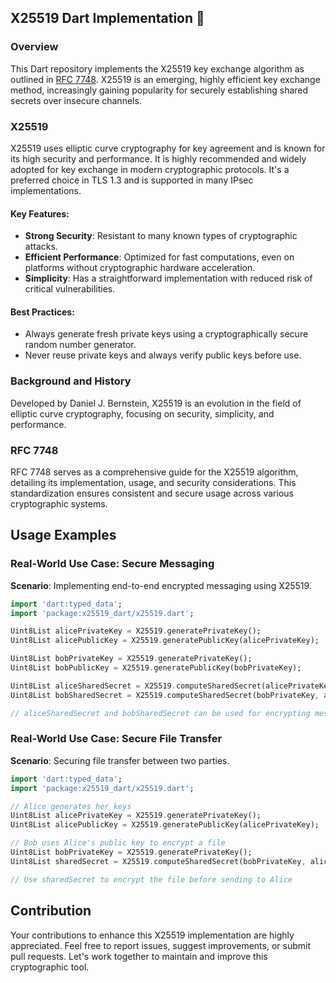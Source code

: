 ## X25519 Dart Implementation 🔐

### Overview

This Dart repository implements the X25519 key exchange algorithm as outlined in [RFC 7748](https://www.rfc-editor.org/rfc/rfc7748). X25519 is an emerging, highly efficient key exchange method, increasingly gaining popularity for securely establishing shared secrets over insecure channels.

### X25519

X25519 uses elliptic curve cryptography for key agreement and is known for its high security and performance. It is highly recommended and widely adopted for key exchange in modern cryptographic protocols. It's a preferred choice in TLS 1.3 and is supported in many IPsec implementations.

#### Key Features:
- **Strong Security**: Resistant to many known types of cryptographic attacks.
- **Efficient Performance**: Optimized for fast computations, even on platforms without cryptographic hardware acceleration.
- **Simplicity**: Has a straightforward implementation with reduced risk of critical vulnerabilities.

#### Best Practices:
- Always generate fresh private keys using a cryptographically secure random number generator.
- Never reuse private keys and always verify public keys before use.

### Background and History

Developed by Daniel J. Bernstein, X25519 is an evolution in the field of elliptic curve cryptography, focusing on security, simplicity, and performance.

### RFC 7748

RFC 7748 serves as a comprehensive guide for the X25519 algorithm, detailing its implementation, usage, and security considerations. This standardization ensures consistent and secure usage across various cryptographic systems.

## Usage Examples

### Real-World Use Case: Secure Messaging

**Scenario**: Implementing end-to-end encrypted messaging using X25519.

```dart
import 'dart:typed_data';
import 'package:x25519_dart/x25519.dart';

Uint8List alicePrivateKey = X25519.generatePrivateKey();
Uint8List alicePublicKey = X25519.generatePublicKey(alicePrivateKey);

Uint8List bobPrivateKey = X25519.generatePrivateKey();
Uint8List bobPublicKey = X25519.generatePublicKey(bobPrivateKey);

Uint8List aliceSharedSecret = X25519.computeSharedSecret(alicePrivateKey, bobPublicKey);
Uint8List bobSharedSecret = X25519.computeSharedSecret(bobPrivateKey, alicePublicKey);

// aliceSharedSecret and bobSharedSecret can be used for encrypting messages.
```

### Real-World Use Case: Secure File Transfer

**Scenario**: Securing file transfer between two parties.

```dart
import 'dart:typed_data';
import 'package:x25519_dart/x25519.dart';

// Alice generates her keys
Uint8List alicePrivateKey = X25519.generatePrivateKey();
Uint8List alicePublicKey = X25519.generatePublicKey(alicePrivateKey);

// Bob uses Alice's public key to encrypt a file
Uint8List bobPrivateKey = X25519.generatePrivateKey();
Uint8List sharedSecret = X25519.computeSharedSecret(bobPrivateKey, alicePublicKey);

// Use sharedSecret to encrypt the file before sending to Alice
```

## Contribution

Your contributions to enhance this X25519 implementation are highly appreciated. Feel free to report issues, suggest improvements, or submit pull requests. Let's work together to maintain and improve this cryptographic tool.